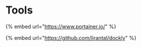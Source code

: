 # Tools



{% embed url="https://www.portainer.io/" %}





{% embed url="https://github.com/lirantal/dockly" %}

